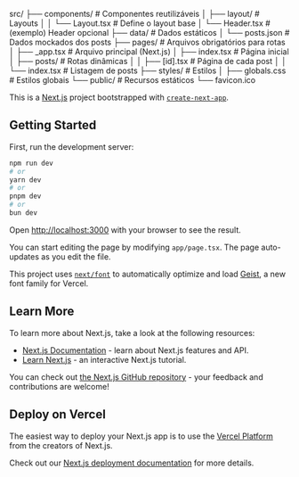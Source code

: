 src/
├── components/          # Componentes reutilizáveis
│   ├── layout/          # Layouts
│   │   └── Layout.tsx   # Define o layout base
│   └── Header.tsx       # (exemplo) Header opcional
├── data/                # Dados estáticos
│   └── posts.json       # Dados mockados dos posts
├── pages/               # Arquivos obrigatórios para rotas
│   ├── _app.tsx         # Arquivo principal (Next.js)
│   ├── index.tsx        # Página inicial
│   ├── posts/           # Rotas dinâmicas
│   │   ├── [id].tsx     # Página de cada post
│   │   └── index.tsx    # Listagem de posts
├── styles/              # Estilos
│   ├── globals.css      # Estilos globais
└── public/              # Recursos estáticos
    └── favicon.ico


This is a [Next.js](https://nextjs.org) project bootstrapped with [`create-next-app`](https://nextjs.org/docs/app/api-reference/cli/create-next-app).

## Getting Started

First, run the development server:

```bash
npm run dev
# or
yarn dev
# or
pnpm dev
# or
bun dev
```

Open [http://localhost:3000](http://localhost:3000) with your browser to see the result.

You can start editing the page by modifying `app/page.tsx`. The page auto-updates as you edit the file.

This project uses [`next/font`](https://nextjs.org/docs/app/building-your-application/optimizing/fonts) to automatically optimize and load [Geist](https://vercel.com/font), a new font family for Vercel.

## Learn More

To learn more about Next.js, take a look at the following resources:

- [Next.js Documentation](https://nextjs.org/docs) - learn about Next.js features and API.
- [Learn Next.js](https://nextjs.org/learn) - an interactive Next.js tutorial.

You can check out [the Next.js GitHub repository](https://github.com/vercel/next.js) - your feedback and contributions are welcome!

## Deploy on Vercel

The easiest way to deploy your Next.js app is to use the [Vercel Platform](https://vercel.com/new?utm_medium=default-template&filter=next.js&utm_source=create-next-app&utm_campaign=create-next-app-readme) from the creators of Next.js.

Check out our [Next.js deployment documentation](https://nextjs.org/docs/app/building-your-application/deploying) for more details.
